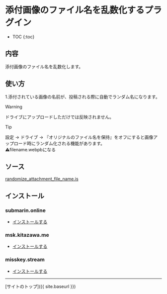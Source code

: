 # 添付画像のファイル名を乱数化するプラグイン

* TOC
{:toc}

## 内容
添付画像のファイル名を乱数化します。

## 使い方

1.添付されている画像の名前が、投稿される際に自動でランダム名になります。

> [!WARNING]  
> ドライブにアップロードしただけでは反映されません。

> [!TIP]  
> 設定 -> ドライブ -> 『オリジナルのファイル名を保持』をオフにすると画像アップロード時にランダム化される機能があります。  
> ⚠️filename.webpbになる

## ソース
[randomize_attachment_file_name.is](https://github.com/elysion-pre/MisskeyPlugins/blob/main/src/randomize_attachment_file_name.is)

## インストール

### submarin.online
- [インストールする](https://submarin.online/install-extentions?url=https://elysion-pre.github.io/MisskeyPlugins/json/randomize_attachment_file_name.json&hash=0b8a99573c12dac4513fc7d0140674519e452650b77feba53e515e0515041f5df2da7ed0a99048d12a386add5af52b0495864e2302854c3dcde16c68c027141b)

### msk.kitazawa.me
- [インストールする](https://msk.kitazawa.me/install-extentions?url=https://elysion-pre.github.io/MisskeyPlugins/json/randomize_attachment_file_name.json&hash=0b8a99573c12dac4513fc7d0140674519e452650b77feba53e515e0515041f5df2da7ed0a99048d12a386add5af52b0495864e2302854c3dcde16c68c027141b)

### misskey.stream
- [インストールする](https://misskey.stream/install-extentions?url=https://elysion-pre.github.io/MisskeyPlugins/json/randomize_attachment_file_name.json&hash=0b8a99573c12dac4513fc7d0140674519e452650b77feba53e515e0515041f5df2da7ed0a99048d12a386add5af52b0495864e2302854c3dcde16c68c027141b)

----

[サイトのトップ]({{ site.baseurl }})

